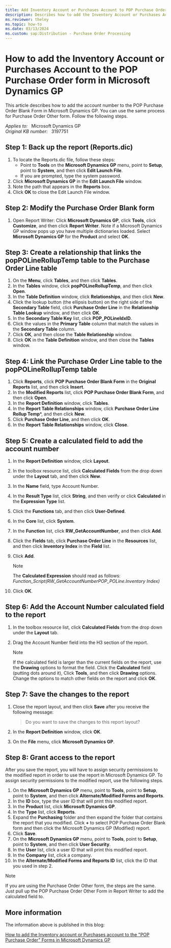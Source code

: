 ```yaml
---
title: Add Inventory Account or Purchases Account to POP Purchase Order form in Dynamics GP
description: Describes how to add the Inventory Account or Purchases Account to the POP Purchase Order form in Microsoft Dynamics GP.
ms.reviewer: theley
ms.topic: how-to
ms.date: 03/13/2024
ms.custom: sap:Distribution - Purchase Order Processing
---
```

# How to add the Inventory Account or Purchases Account to the POP Purchase Order form in Microsoft Dynamics GP

This article describes how to add the account number to the POP Purchase Order Blank Form in Microsoft Dynamics GP. You can use the same process for Purchase Order Other form. Follow the following steps.

_Applies to:_ &nbsp; Microsoft Dynamics GP  
_Original KB number:_ &nbsp; 3197751

## Step 1: Back up the report (Reports.dic)

1. To locate the Reports.dic file, follow these steps:
   - Point to **Tools** on the **Microsoft Dynamics GP** menu, point to **Setup**, point to **System**, and then click **Edit Launch File**.
   - If you are prompted, type the system password.
2. Click **Microsoft Dynamics GP** in the **Edit Launch File** window.
3. Note the path that appears in the **Reports** box.
4. Click **OK** to close the Edit Launch File window.

## Step 2: Modify the Purchase Order Blank form

1. Open Report Writer: Click **Microsoft Dynamics GP**, click **Tools**, click **Customize**, and then click **Report Writer**. Note if a Microsoft Dynamics GP window pops up you have multiple dictionaries loaded. Select **Microsoft Dynamics GP** for the **Product** and select **OK**.

## Step 3: Create a relationship that links the popPOLineRollupTemp table to the Purchase Order Line table

1. On the **Menu**, click **Tables**, and then click **Tables**.
2. In the **Tables** window, click **popPOLineRollupTemp**, and then click **Open**.
3. In the **Table Definition** window, click **Relationships**, and then click **New**.
4. Click the lookup button (the ellipsis button) on the right side of the **Secondary Table** field, click **Purchase Order Line** in the **Relationship Table Lookup** window, and then click **OK**.
5. In the **Secondary Table Key** list, click **POP_POLineIdxID**.
6. Click the values in the **Primary Table** column that match the values in the **Secondary Table** column.
7. Click **OK**, and then close the **Table Relationship** window.
8. Click **OK** in the **Table Definition** window, and then close the **Tables** window.

## Step 4: Link the Purchase Order Line table to the popPOLineRollupTemp table

1. Click **Reports**, click **POP Purchase Order Blank Form** in the **Original Reports** list, and then click **Insert**.
2. In the **Modified Reports** list, click **POP Purchase Order Blank Form**, and then click **Open**.
3. In the **Report Definition** window, click **Tables**.
4. In the **Report Table Relationships** window, click **Purchase Order Line Rollup Temp***, and then click **New**.
5. Click **Purchase Order Line**, and then click **OK**.
6. In the **Report Table Relationships** window, click **Close**.

## Step 5: Create a calculated field to add the account number

1. In the **Report Definition** window, click **Layout**.
2. In the toolbox resource list, click **Calculated Fields** from the drop down under the **Layout** tab, and then click **New**.
3. In the **Name** field, type Account Number.
4. In the **Result Type** list, click **String**, and then verify or click **Calculated** in the **Expression Type** list.
5. Click the **Functions** tab, and then click **User-Defined**.
6. In the **Core** list, click **System**.
7. In the **Function** list, click **RW_GetAccountNumber**, and then click **Add**.
8. Click the **Fields** tab, click **Purchase Order Line** in the **Resources** list, and then click **Inventory Index** in the **Field** list.
9. Click **Add**.

    > [!NOTE]
    > The **Calculated Expression** should read as follows:  
    > *Function_Script(RW_GetAccountNumberPOP_POLine.Inventory Index)*
10. Click **OK**.

## Step 6: Add the Account Number calculated field to the report

1. In the toolbox resource list, click **Calculated Fields** from the drop down under the **Layout** tab.
2. Drag the Account Number field into the H3 section of the report.

    > [!NOTE]
    > If the calculated field is larger than the current fields on the report, use the **Drawing** options to format the field. Click the **Calculated** field (putting dots around it), Click **Tools**, and then click **Drawing** options. Change the options to match other fields on the report and click **OK**.

## Step 7: Save the changes to the report

1. Close the report layout, and then click **Save** after you receive the following message:

    > Do you want to save the changes to this report layout?
2. In the **Report Definition** window, click **OK**.
3. On the **File** menu, click **Microsoft Dynamics GP**.

## Step 8: Grant access to the report

After you save the report, you will have to assign security permissions to the modified report in order to use the report in Microsoft Dynamics GP. To assign security permissions to the modified report, use the following steps.

1. On the **Microsoft Dynamics GP** menu, point to **Tools**, point to **Setup**, point to **System**, and then click **Alternate/Modified Forms and Reports**.
2. In the **ID** box, type the user ID that will print this modified report.
3. In the **Product** list, click **Microsoft Dynamics GP**.
4. In the **Type** list, click **Reports**.
5. Expand the **Purchasing** folder and then expand the folder that contains the report that you modified. Click **+** to select POP Purchase Order Blank form and then click the Microsoft Dynamics GP (Modified) report.
6. Click **Save**.
7. On the **Microsoft Dynamics GP** menu, point to **Tools**, point to **Setup**, point to **System**, and then click **User Security**.
8. In the **User** list, click a user ID that will print this modified report.
9. In the **Company** list, click a company.
10. In the **Alternate/Modified Forms and Reports ID** list, click the ID that you used in step 2.

> [!NOTE]
> If you are using the Purchase Order Other form, the steps are the same. Just pull up the POP Purchase Order Other Form in Report Writer to add the calculated field to.

## More information

The information above is published in this blog:

[How to add the Inventory account or Purchases account to the "POP Purchase Order" Forms in Microsoft Dynamics GP](https://community.dynamics.com/blogs/post/?postid=4ce4562a-48ad-4d51-89c7-ae6846a0ad24)
